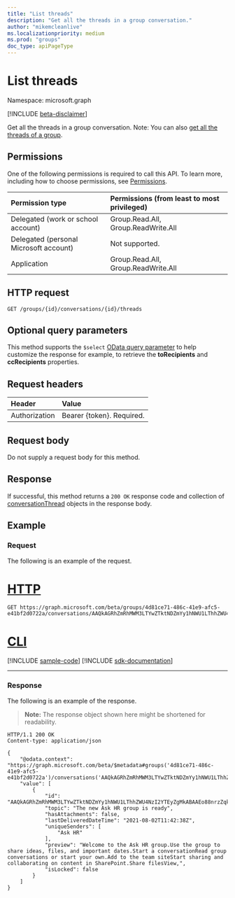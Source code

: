 ```yaml
---
title: "List threads"
description: "Get all the threads in a group conversation."
author: "mikemcleanlive"
ms.localizationpriority: medium
ms.prod: "groups"
doc_type: apiPageType
---
```


# List threads

Namespace: microsoft.graph

[!INCLUDE [beta-disclaimer](../../includes/beta-disclaimer.md)]

Get all the threads in a group conversation.
Note: You can also [get all the threads of a group](group-list-threads.md). 

## Permissions
One of the following permissions is required to call this API. To learn more, including how to choose permissions, see [Permissions](/graph/permissions-reference).

|Permission type      | Permissions (from least to most privileged)              |
|:--------------------|:---------------------------------------------------------|
|Delegated (work or school account) | Group.Read.All, Group.ReadWrite.All    |
|Delegated (personal Microsoft account) | Not supported.    |
|Application | Group.Read.All, Group.ReadWrite.All |

## HTTP request
<!-- { "blockType": "ignored" } -->
```http
GET /groups/{id}/conversations/{id}/threads
```
## Optional query parameters
This method supports the `$select` [OData query parameter](/graph/query-parameters) to help customize the response for example, to retrieve the **toRecipients** and **ccRecipients** properties.

## Request headers
| Header       | Value |
|:---------------|:--------|
| Authorization  | Bearer {token}. Required.  |

## Request body
Do not supply a request body for this method.

## Response

If successful, this method returns a `200 OK` response code and collection of [conversationThread](../resources/conversationthread.md) objects in the response body.
## Example
### Request
The following is an example of the request.

# [HTTP](#tab/http)
<!-- {
  "blockType": "request",
  "name": "get_threads",
  "sampleKeys": ["4d81ce71-486c-41e9-afc5-e41bf2d0722a", "AAQkAGRhZmRhMWM3LTYwZTktNDZmYy1hNWU1LThhZWU4NzI2YTEyZgAQABKPPJ682apIiV1UFlj7XxY="]
}-->
```msgraph-interactive
GET https://graph.microsoft.com/beta/groups/4d81ce71-486c-41e9-afc5-e41bf2d0722a/conversations/AAQkAGRhZmRhMWM3LTYwZTktNDZmYy1hNWU1LThhZWU4NzI2YTEyZgAQABKPPJ682apIiV1UFlj7XxY=/threads
```

# [CLI](#tab/cli)
[!INCLUDE [sample-code](../includes/snippets/cli/get-threads-cli-snippets.md)]
[!INCLUDE [sdk-documentation](../includes/snippets/snippets-sdk-documentation-link.md)]

---

### Response
The following is an example of the response. 
>**Note:** The response object shown here might be shortened for readability.
<!-- {
  "blockType": "response",
  "truncated": true,
  "@odata.type": "microsoft.graph.conversationThread",
  "isCollection": true
} -->
```http
HTTP/1.1 200 OK
Content-type: application/json

{
    "@odata.context": "https://graph.microsoft.com/beta/$metadata#groups('4d81ce71-486c-41e9-afc5-e41bf2d0722a')/conversations('AAQkAGRhZmRhMWM3LTYwZTktNDZmYy1hNWU1LThhZWU4NzI2YTEyZgAQABKPPJ682apIiV1UFlj7XxY%3D')/threads",
    "value": [
        {
            "id": "AAQkAGRhZmRhMWM3LTYwZTktNDZmYy1hNWU1LThhZWU4NzI2YTEyZgMkABAAEo88nrzZqkiJXVQWWPtfFhAAEo88nrzZqkiJXVQWWPtfFg==",
            "topic": "The new Ask HR group is ready",
            "hasAttachments": false,
            "lastDeliveredDateTime": "2021-08-02T11:42:38Z",
            "uniqueSenders": [
                "Ask HR"
            ],
            "preview": "Welcome to the Ask HR group.Use the group to share ideas, files, and important dates.Start a conversationRead group conversations or start your own.Add to the team siteStart sharing and collaborating on content in SharePoint.Share filesView,",
            "isLocked": false
        }
    ]
}
```

<!-- uuid: 8fcb5dbc-d5aa-4681-8e31-b001d5168d79
2015-10-25 14:57:30 UTC -->
<!--
{
  "type": "#page.annotation",
  "description": "List threads",
  "keywords": "",
  "section": "documentation",
  "tocPath": "",
  "suppressions": [
  ]
}
-->
